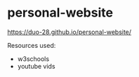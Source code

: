 # personal-website

https://duo-28.github.io/personal-website/

Resources used:
- w3schools
- youtube vids
